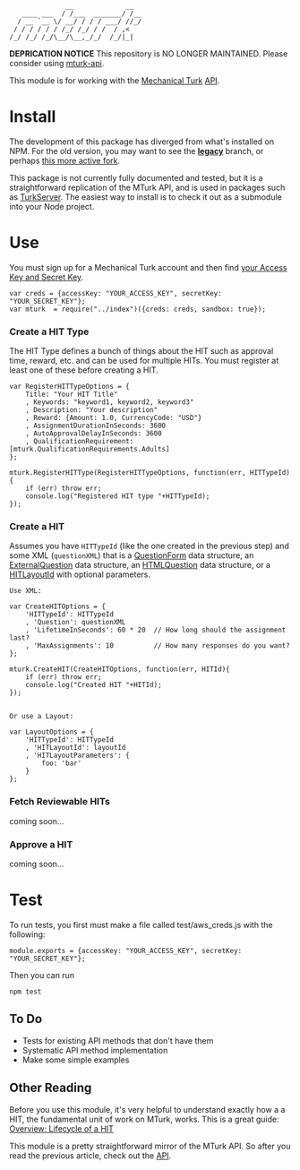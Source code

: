 	              __             __  
	   ____ ___  / /___  _______/ /__
	  / __ `__ \/ __/ / / / ___/ //_/
	 / / / / / / /_/ /_/ / /  / ,<   
	/_/ /_/ /_/\__/\__,_/_/  /_/|_|  

__DEPRICATION NOTICE__ This repository is NO LONGER MAINTAINED. Please consider using [mturk-api](https://github.com/josebarrios/mturk-api).

This module is for working with the [Mechanical Turk](https://www.mturk.com/mturk/) [API](http://docs.aws.amazon.com/AWSMechTurk/latest/AWSMturkAPI/Welcome.html). 


# Install

The development of this package has diverged from what's installed on NPM. For
the old version, you may want to see the
[**legacy**](https://github.com/jefftimesten/mturk/tree/legacy) branch, or
perhaps [this more active fork](https://github.com/alantrrs/mturk).

This package is not currently fully documented and tested, but it is a
straightforward replication of the MTurk API, and is used in packages such as
[TurkServer](https://github.com/HarvardEconCS/turkserver-meteor). The easiest
way to install is to check it out as a submodule into your Node project.

# Use
You must sign up for a Mechanical Turk account and then find [your Access Key and Secret Key](http://docs.aws.amazon.com/AWSMechTurk/latest/AWSMechanicalTurkRequester/MakingRequests_RequestAuthenticationArticle.html).

	var creds = {accessKey: "YOUR_ACCESS_KEY", secretKey: "YOUR_SECRET_KEY"};
    var mturk  = require("../index")({creds: creds, sandbox: true});

### Create a HIT Type

The HIT Type defines a bunch of things about the HIT such as approval time, reward, etc. and can be used for multiple HITs.  You must register at least one of these before creating a HIT.

	var RegisterHITTypeOptions = { 
		Title: "Your HIT Title"
		, Keywords: "keyword1, keyword2, keyword3" 
		, Description: "Your description"
		, Reward: {Amount: 1.0, CurrencyCode: "USD"}
		, AssignmentDurationInSeconds: 3600
		, AutoApprovalDelayInSeconds: 3600
		, QualificationRequirement: [mturk.QualificationRequirements.Adults]
	};

	mturk.RegisterHITType(RegisterHITTypeOptions, function(err, HITTypeId){
		if (err) throw err;
		console.log("Registered HIT type "+HITTypeId);
	});

### Create a HIT

Assumes you have `HITTypeId` (like the one created in the previous step) and some XML (`questionXML`) that is a [QuestionForm](http://docs.aws.amazon.com/AWSMechTurk/latest/AWSMturkAPI/ApiReference_QuestionFormDataStructureArticle.html) data structure, an [ExternalQuestion](http://docs.aws.amazon.com/AWSMechTurk/latest/AWSMturkAPI/ApiReference_ExternalQuestionArticle.html) data structure, an [HTMLQuestion](http://docs.aws.amazon.com/AWSMechTurk/latest/AWSMturkAPI/ApiReference_HTMLQuestionArticle.html) data structure, or a [HITLayoutId](http://docs.aws.amazon.com/AWSMechTurk/latest/AWSMturkAPI/ApiReference_HITLayoutArticle.html) with optional parameters.

	Use XML:

	var CreateHITOptions = {
		'HITTypeId': HITTypeId
		, 'Question': questionXML
		, 'LifetimeInSeconds': 60 * 20  // How long should the assignment last?
		, 'MaxAssignments': 10 			// How many responses do you want?
	};

	mturk.CreateHIT(CreateHITOptions, function(err, HITId){
		if (err) throw err;
		console.log("Created HIT "+HITId);
	});


	Or use a Layout:

	var LayoutOptions = {
	    'HITTypeId': HITTypeId
	    , 'HITLayoutId': layoutId
	    , 'HITLayoutParameters': {
	    	foo: 'bar'
	    }
	};

### Fetch Reviewable HITs

coming soon...

### Approve a HIT

coming soon...

# Test

To run tests, you first must make a file called test/aws_creds.js with the following:

	module.exports = {accessKey: "YOUR_ACCESS_KEY", secretKey: "YOUR_SECRET_KEY"};

Then you can run

	npm test

## To Do
- Tests for existing API methods that don't have them
- Systematic API method implementation
- Make some simple examples

## Other Reading

Before you use this module, it's very helpful to understand exactly how a a HIT, the fundamental unit of work on MTurk, works. This is a great guide: [Overview: Lifecycle of a HIT](http://mechanicalturk.typepad.com/blog/2011/04/overview-lifecycle-of-a-hit-.html)

This module is a pretty straightforward mirror of the MTurk API.  So after you read the previous article, check out the [API](http://docs.aws.amazon.com/AWSMechTurk/latest/AWSMturkAPI/Welcome.html).
